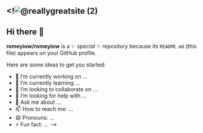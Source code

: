 
<!![@reallygreatsite (2)](https://github.com/romeyiow/romeyiow/assets/77595388/d46ee6a5-bc74-4bd8-bedd-0718986151ea)
--
## Hi there 👋
**romeyiow/romeyiow** is a ✨ _special_ ✨ repository because its `README.md` (this file) appears on your GitHub profile.

Here are some ideas to get you started:

- 🔭 I’m currently working on ...
- 🌱 I’m currently learning ...
- 👯 I’m looking to collaborate on ...
- 🤔 I’m looking for help with ...
- 💬 Ask me about ...
- 📫 How to reach me: ...
- 😄 Pronouns: ...
- ⚡ Fun fact: ...
-->
